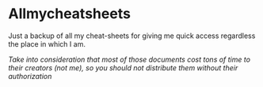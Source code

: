 # Allmycheatsheets

Just a backup of all my cheat-sheets for giving me quick access regardless the place in which I am.

*Take into consideration that most of those documents cost tons of time to their creators (not me), so you should not distribute them without their authorization*
